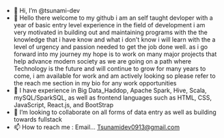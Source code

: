- 👋 Hi, I’m @tsunami-dev
- 👀 Hello there welcome to my github i am an self taught devloper with a year of basic entry level experience in the field of development i am very motivated in building out and maintaining programs with the the knowledge that i have know and what i don't know i will learn with the a level of urgency and passion needed to get the job done well. as i go forward into my journey my hope is to work on many major projects that help advance modern society as we are going on a path where Technology is the future and will continue to grow for many years to come, i am available for work and am actively looking so please refer to the reach me section in my bio for any work opportunities 
- 🌱 I have experience in Big Data_Haddop, Apache Spark, Hive, Scala, mySQL/SparkSQL, as well as frontend languages such as HTML, CSS, JavaScript, React.js, and BootStrap 
- 💞️ I’m looking to collaborate on all forms of data entry as well as building towards fullstack
- 📫 How to reach me : Email... Tsunamidev0913@gmail.com

<!---
tsunami-dev/tsunami-dev is a ✨ special ✨ repository because its `README.md` (this file) appears on your GitHub profile.
You can click the Preview link to take a look at your changes.
--->
